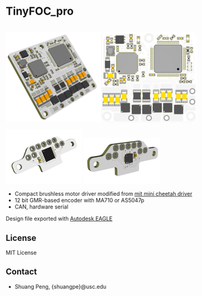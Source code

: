 # TinyFOC_pro

<br><img src="pic/3D_brushless_sub_driver_4_2023-03-05.png" width="250"><img src="pic/3D_brushless_sub_driver_4_2023-03-05_1.png" width="250"><br>
<br><img src="pic/3D_enc_as5047p_2023-03-03.png" width="200">
<img src="pic/3D_enc_ma710_2023-03-03.png" width="200"><br>


* Compact brushless motor driver modified from [mit mini cheetah driver](https://github.com/bgkatz/3phase_integrated)
* 12 bit GMR-based encoder with MA710 or AS5047p
* CAN, hardware serial

Design file exported with [Autodesk EAGLE](https://www.autodesk.com/products/eagle/overview?term=1-YEAR&tab=subscription)

## License
MIT License

## Contact
* Shuang Peng, {shuangpe}@usc.edu
